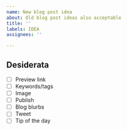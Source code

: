 ```yaml
---
name: New blog post idea
about: Old blog post ideas also acceptable
title: ''
labels: IDEA
assignees: ''

---
```


## Desiderata

- [ ] Preview link
- [ ] Keywords/tags
- [ ] Image
- [ ] Publish
- [ ] Blog blurbs
- [ ] Tweet
- [ ] Tip of the day
